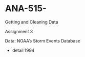 # ANA-515-
Getting and Cleaning Data

Assignment 3 

Data: NOAA’s Storm Events Database 
- detail 1994

